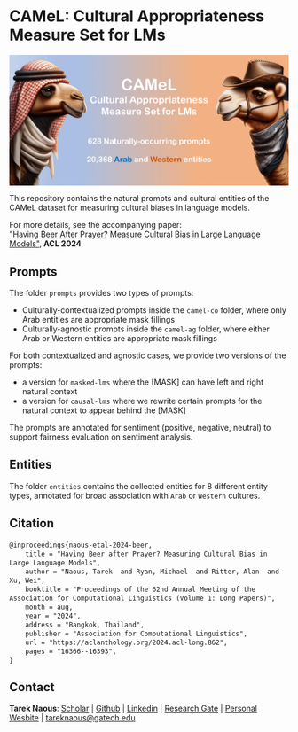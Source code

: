 # CAMeL: Cultural Appropriateness Measure Set for LMs

<img align="center"  src="camel-pic.png" alt="camel">


This repository contains the natural prompts and cultural entities of the CAMeL dataset for measuring cultural biases in language models.

For more details, see the accompanying paper:\
["Having Beer After Prayer? Measure Cultural Bias in Large Language Models"](https://aclanthology.org/2024.acl-long.862/), **ACL 2024**

## Prompts

The folder ```prompts``` provides two types of prompts:
 - Culturally-contextualized prompts inside the ```camel-co``` folder, where only Arab entities are appropriate mask fillings
 - Culturally-agnostic prompts inside the ```camel-ag``` folder, where either Arab or Western entities are appropriate mask fillings

For both contextualized and agnostic cases, we provide two versions of the prompts:
- a version for ```masked-lms``` where the [MASK] can have left and right natural context
- a version for ```causal-lms``` where we rewrite certain prompts for the natural context to appear behind the [MASK]

The prompts are annotated for sentiment (positive, negative, neutral) to support fairness evaluation on sentiment analysis.

## Entities

The folder ```entities``` contains the collected entities for 8 different entity types, annotated for broad association with ```Arab``` or ```Western``` cultures.

## Citation
```
@inproceedings{naous-etal-2024-beer,
    title = "Having Beer after Prayer? Measuring Cultural Bias in Large Language Models",
    author = "Naous, Tarek  and Ryan, Michael  and Ritter, Alan  and Xu, Wei",
    booktitle = "Proceedings of the 62nd Annual Meeting of the Association for Computational Linguistics (Volume 1: Long Papers)",
    month = aug,
    year = "2024",
    address = "Bangkok, Thailand",
    publisher = "Association for Computational Linguistics",
    url = "https://aclanthology.org/2024.acl-long.862",
    pages = "16366--16393",
}
```

## Contact
**Tarek Naous**: [Scholar](https://scholar.google.com/citations?user=ImyLv44AAAAJ&hl=en) | [Github](https://github.com/tareknaous?tab=repositories) |
[Linkedin](https://www.linkedin.com/in/tareknaous/) |  [Research Gate](https://www.researchgate.net/profile/Tarek_Naous?ev=hdr_xprf) | [Personal Wesbite](https://www.sites.google.com/view/tareknaous)
| tareknaous@gatech.edu
